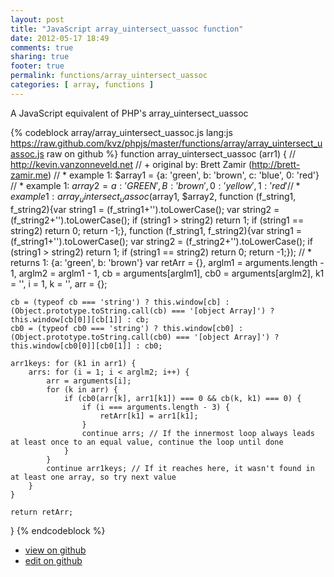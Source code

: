 ```yaml
---
layout: post
title: "JavaScript array_uintersect_uassoc function"
date: 2012-05-17 18:49
comments: true
sharing: true
footer: true
permalink: functions/array_uintersect_uassoc
categories: [ array, functions ]
---
```

A JavaScript equivalent of PHP's array_uintersect_uassoc
<!-- more -->
{% codeblock array/array_uintersect_uassoc.js lang:js https://raw.github.com/kvz/phpjs/master/functions/array/array_uintersect_uassoc.js raw on github %}
function array_uintersect_uassoc (arr1) {
    // http://kevin.vanzonneveld.net
    // +   original by: Brett Zamir (http://brett-zamir.me)
    // *     example 1: $array1 = {a: 'green', b: 'brown', c: 'blue', 0: 'red'}
    // *     example 1: $array2 = {a: 'GREEN', B: 'brown', 0: 'yellow', 1: 'red'}
    // *     example 1: array_uintersect_uassoc($array1, $array2, function (f_string1, f_string2){var string1 = (f_string1+'').toLowerCase(); var string2 = (f_string2+'').toLowerCase(); if (string1 > string2) return 1; if (string1 == string2) return 0; return -1;}, function (f_string1, f_string2){var string1 = (f_string1+'').toLowerCase(); var string2 = (f_string2+'').toLowerCase(); if (string1 > string2) return 1; if (string1 == string2) return 0; return -1;});
    // *     returns 1: {a: 'green', b: 'brown'}
    var retArr = {},
        arglm1 = arguments.length - 1,
        arglm2 = arglm1 - 1,
        cb = arguments[arglm1],
        cb0 = arguments[arglm2],
        k1 = '',
        i = 1,
        k = '',
        arr = {};

    cb = (typeof cb === 'string') ? this.window[cb] : (Object.prototype.toString.call(cb) === '[object Array]') ? this.window[cb[0]][cb[1]] : cb;
    cb0 = (typeof cb0 === 'string') ? this.window[cb0] : (Object.prototype.toString.call(cb0) === '[object Array]') ? this.window[cb0[0]][cb0[1]] : cb0;

    arr1keys: for (k1 in arr1) {
        arrs: for (i = 1; i < arglm2; i++) {
            arr = arguments[i];
            for (k in arr) {
                if (cb0(arr[k], arr1[k1]) === 0 && cb(k, k1) === 0) {
                    if (i === arguments.length - 3) {
                        retArr[k1] = arr1[k1];
                    }
                    continue arrs; // If the innermost loop always leads at least once to an equal value, continue the loop until done
                }
            }
            continue arr1keys; // If it reaches here, it wasn't found in at least one array, so try next value
        }
    }

    return retArr;
}
{% endcodeblock %}
<ul>
 <li><a href="https://github.com/kvz/phpjs/blob/master/functions/array/array_uintersect_uassoc.js">view on github</a></li>
 <li><a href="https://github.com/kvz/phpjs/edit/master/functions/array/array_uintersect_uassoc.js">edit on github</a></li>
</ul>

